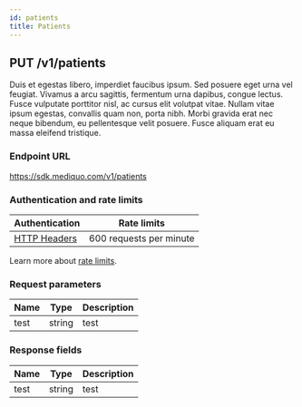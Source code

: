 ```yaml
---
id: patients
title: Patients
---
```


## PUT /v1/patients

Duis et egestas libero, imperdiet faucibus ipsum. Sed posuere eget urna vel feugiat. Vivamus a arcu sagittis, fermentum urna dapibus, congue lectus. Fusce vulputate porttitor nisl, ac cursus elit volutpat vitae. Nullam vitae ipsum egestas, convallis quam non, porta nibh. Morbi gravida erat nec neque bibendum, eu pellentesque velit posuere. Fusce aliquam erat eu massa eleifend tristique.

### Endpoint URL

https://sdk.mediquo.com/v1/patients

### Authentication and rate limits

| Authentication                       | Rate limits             |
| ------------------------------------ | ----------------------- |
| [HTTP Headers](/docs/authentication) | 600 requests per minute |

Learn more about [rate limits](/docs/overview#rate-limiting).

### Request parameters

| Name | Type   | Description |
| ---- | ------ | ----------- |
| test | string | test        |

### Response fields

| Name | Type   | Description |
| ---- | ------ | ----------- |
| test | string | test        |
